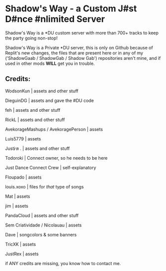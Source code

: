 # Shadow's Way - a Custom J#st D#nce #nlimited Server
Shadow's Way is a *DU custom server with more than 700+ tracks to keep the party going non-stop!

Shadow's Way is a Private *DU server, this is only on Github because of Replit's new changes, the files that are present here or in any of my ('ShadowGaab / ShadowGab / Shadow Gab') repositories aren't mine, and if used in other mods **WILL** get you in trouble.

## Credits: 
WodsonKun | assets and other stuff

DieguinDG | assets and gave the #DU code

feh | assets and other stuff

RickL | assets and other stuff

AvekorageMashups / AvekoragePerson | assets 

Luis5779 | assets

Justi ̷n̷ . | assets and other stuff

Todoroki | Connect owner, so he needs to be here

Just Dance Connect Crew | self-explanatory

Floupado | assets

louis.xoxo | files for _that_ type of songs

Mat | assets

jim | assets

PandaCloud | assets and other stuff

Sem Criatividade / Nicolauau | assets

Dave | songcolors & some banners

TricXK | assets

JustRex | assets

if ANY credits are missing, you know how to contact me.
